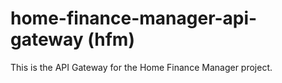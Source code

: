 # home-finance-manager-api-gateway (hfm) 

This is the API Gateway for the Home Finance Manager project. 



